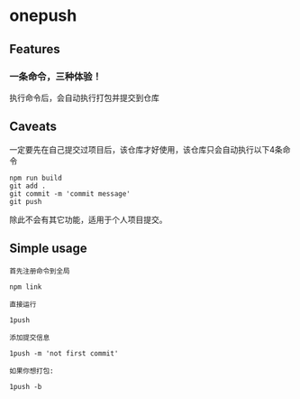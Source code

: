 # onepush
## Features
 ### 一条命令，三种体验！
 执行命令后，会自动执行打包并提交到仓库
## Caveats
一定要先在自己提交过项目后，该仓库才好使用，该仓库只会自动执行以下4条命令
```
npm run build
git add .
git commit -m 'commit message'
git push
```
除此不会有其它功能，适用于个人项目提交。
## Simple usage
```
首先注册命令到全局

npm link 

直接运行

1push

添加提交信息

1push -m 'not first commit'

如果你想打包:

1push -b
```